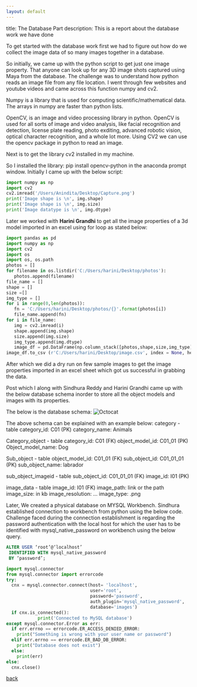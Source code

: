 ```yaml
---
layout: default
---
```


title: The Database Part
description: This is a report about the database work we have done


To get started with the database work first we had to figure out how do we collect the image data of so many images together in a database.


So initially, we came up with the python script to get just one image property. That anyone can look up for any 3D image shots captured using Maya from the database.
The challenge was to understand how python reads an image file from any file location. I went through few websites and youtube videos and came across this function numpy and cv2. 


Numpy is a library that is used for computing scientific/mathematical data. The arrays in numpy are faster than python lists. 


OpenCV, is an image and video processing library in python. OpenCV is used for all sorts of image and video analysis, like facial recognition and detection, license plate reading, photo exditing, advanced robotic vision, optical character recognition, and a whole lot more. Using CV2 we can use the opencv package in python to read an image.


Next is to get the library cv2 installed in my machine.


So I installed the library:
pip install opencv-python in the anaconda prompt window.
Initially I came up with the below script:

```python
import numpy as np 
import cv2
cv2.imread('/Users/Anindita/Desktop/Capture.png')
print('Image shape is \n', img.shape)
print('Image shape is \n', img.size)
print('Image datatype is \n', img.dtype)
```

 
Later we  worked with **Harini Grandhi** to get all the image properties of a 3d model imported in an excel using for loop as stated below:


```python
import pandas as pd
import numpy as np
import cv2
import os
import os, os.path
photos = []
for filename in os.listdir('C:/Users/harini/Desktop/photos'):
   photos.append(filename)
file_name = []
shape = []
size =[]
img_type = []
for i in range(0,len(photos)):
   fn = 'C:/Users/harini/Desktop/photos/{}'.format(photos[i])
   file_name.append(fn)
for i in file_name:
   img = cv2.imread(i)
   shape.append(img.shape)
   size.append(img.size)
   img_type.append(img.dtype)
   image_df = pd.DataFrame(np.column_stack([photos,shape,size,img_type]),                              columns=     ['file_name','shape_1','shape_2','shape_3','size','type'])
image_df.to_csv (r'C:/Users/harini/Desktop/image.csv', index = None, header=True)

```

After which we did a dry run on few sample images to get the image properties imported in an excel sheet which got us successful in grabbing the data.

Post which I along with Sindhura Reddy and Harini Grandhi came up with the below database schema inorder to store all the object models and images with its properties.

The below is the database schema:
![Octocat](https://raw.githubusercontent.com/Preethamalladu/DMDD-Presentation/master/hiii.png)

The above schema can be explained with an example below:
category - table
category_id: C01 (PK)
category_name: Animals

Category_object - table
category_id: C01 (FK)
object_model_id: C01_01 (PK)
Object_model_name: Dog

Sub_object - table
object_model_id: C01_01 (FK)
sub_object_id: C01_01_01 (PK)
sub_object_name: labrador

sub_object_imageid - table
sub_object_id: C01_01_01 (FK)
image_id: I01 (PK)

image_data - table
image_id: I01 (FK)
image_path: link or the path
image_size: in kb
image_resolution: ...
image_type: .png

Later, We created a physical database on MYSQL Workbench.
Sindhura established connection to workbench from python using the below code.
Challenge faced during the connection establishment is regarding the password authentication with the local host for which the user has to be identified with mysql_native_password on workbench using the below query.

```sql
ALTER USER ‘root’@‘localhost’
 IDENTIFIED WITH mysql_native_password
 BY ‘password’;
```

```python
import mysql.connector
from mysql.connector import errorcode
try:
  cnx = mysql.connector.connect(host= 'localhost',
                                user='root',
                                password='password',
                                auth_plugin='mysql_native_password',
                                database='images')
  if cnx.is_connected():
            print('Connected to MySQL database')
except mysql.connector.Error as err:
  if err.errno == errorcode.ER_ACCESS_DENIED_ERROR:
    print("Something is wrong with your user name or password")
  elif err.errno == errorcode.ER_BAD_DB_ERROR:
    print("Database does not exist")
  else:
    print(err)
else:
  cnx.close()

```
[back](./)
